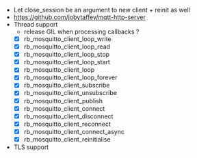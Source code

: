 * Let close_session be an argument to new client + reinit as well
* https://github.com/jobytaffey/mqtt-http-server
* Thread support
  - release GIL when processing callbacks ?
  - [X] rb_mosquitto_client_loop_write
  - [X] rb_mosquitto_client_loop_read
  - [X] rb_mosquitto_client_loop_stop
  - [X] rb_mosquitto_client_loop_start
  - [X] rb_mosquitto_client_loop
  - [X] rb_mosquitto_client_loop_forever
  - [X] rb_mosquitto_client_subscribe
  - [X] rb_mosquitto_client_unsubscribe
  - [X] rb_mosquitto_client_publish
  - [X] rb_mosquitto_client_connect
  - [X] rb_mosquitto_client_disconnect
  - [X] rb_mosquitto_client_reconnect
  - [X] rb_mosquitto_client_connect_async
  - [X] rb_mosquitto_client_reinitialise
* TLS support